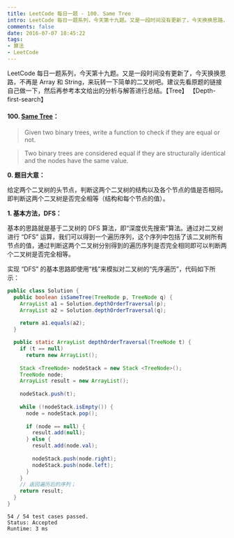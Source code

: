```yaml
---
title: LeetCode 每日一题 - 100. Same Tree
intro: LeetCode 每日一题系列，今天第十九题。又是一段时间没有更新了，今天换换思路，不再是 Array 和 String，来玩转一下简单的二叉树吧。建议先看原题的链接自己做一下，然后再参考本文给出的分析与解答进行总结。【Tree】 【Depth-first-search】
comments: false
date: 2016-07-07 18:45:22
tags:
- 算法
- LeetCode
---
```


LeetCode 每日一题系列，今天第十九题。又是一段时间没有更新了，今天换换思路，不再是 Array 和 String，来玩转一下简单的二叉树吧。建议先看原题的链接自己做一下，然后再参考本文给出的分析与解答进行总结。【Tree】 【Depth-first-search】

#### 100. [Same Tree](https://leetcode.com/problems/same-tree/)：

> Given two binary trees, write a function to check if they are equal or not.

> Two binary trees are considered equal if they are structurally identical and the nodes have the same value.

**0. 题目大意：**

给定两个二叉树的头节点，判断这两个二叉树的结构以及各个节点的值是否相同。即判断这两个二叉树是否完全相等（结构和每个节点的值）。

**1. 基本方法，DFS：**

基本的思路就是基于二叉树的 DFS 算法，即“深度优先搜索”算法。通过对二叉树进行 “DFS” 运算，我们可以得到一个遍历序列，这个序列中包括了该二叉树所有节点的值，通过判断这两个二叉树分别得到的遍历序列是否完全相同即可以判断两个二叉树是否完全相等。

实现 “DFS” 的基本思路即使用“栈”来模拟对二叉树的“先序遍历”，代码如下所示：

```java
public class Solution {
  public boolean isSameTree(TreeNode p, TreeNode q) {
    ArrayList a1 = Solution.depthOrderTraversal(p);
    ArrayList a2 = Solution.depthOrderTraversal(q);
			
    return a1.equals(a2);
  }

  public static ArrayList depthOrderTraversal(TreeNode t) {
    if (t == null) 
      return new ArrayList();
		
    Stack <TreeNode> nodeStack = new Stack <TreeNode>();
    TreeNode node;
    ArrayList result = new ArrayList();
		
    nodeStack.push(t);
		
    while (!nodeStack.isEmpty()) {
      node = nodeStack.pop();
			
      if (node == null) {
        result.add(null);
      } else {
        result.add(node.val);
				
        nodeStack.push(node.right);
        nodeStack.push(node.left);
      }
    }
    // 返回遍历后的序列；
    return result;	
  }
}
```

```text
54 / 54 test cases passed.
Status: Accepted
Runtime: 3 ms
```
